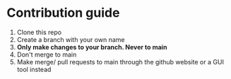 # Contribution guide
1. Clone this repo
2. Create a branch with your own name
3. **Only make changes to your branch. Never to main**
4. Don't merge to main
5. Make merge/ pull requests to main through the github website or a GUI tool instead 
